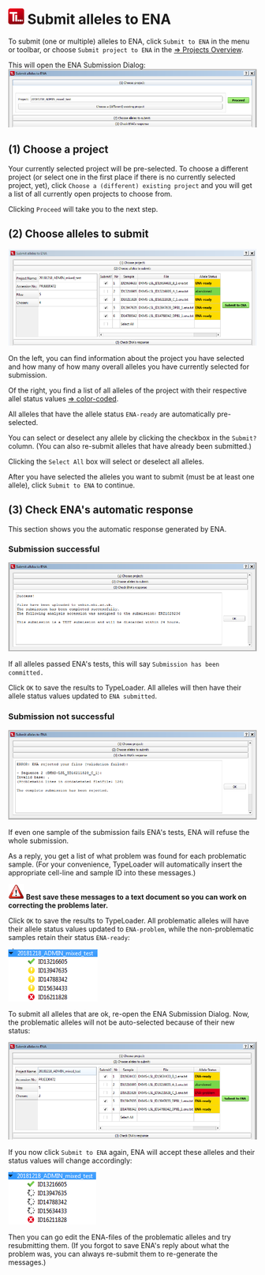 # ![Icon](images/TypeLoader_32.png) Submit alleles to ENA 
To submit (one or multiple) alleles to ENA, click ``Submit to ENA`` in the menu or toolbar, or choose ``Submit project to ENA`` in the [=> Projects Overview](overview_project.md).

This will open the ENA Submission Dialog:
![EnaSubmission1](images/ena_submission1.png)

##  (1) Choose a project 
Your currently selected project will be pre-selected. To choose a different project (or select one in the first place if there is no currently selected project, yet), click ``Choose a (different) existing project`` and you will get a list of all currently open projects to choose from.

Clicking ``Proceed`` will take you to the next step.

##  (2) Choose alleles to submit 
![EnaSubmission1](images/ena_submission2.png)

On the left, you can find information about the project you have selected and how many of how many overall alleles you have currently selected for submission.

Of the right, you find a list of all alleles of the project with their respective allel status values [=> color-coded](colors_icons.md).

All alleles that have the allele status ``ENA-ready`` are automatically pre-selected.

You can select or deselect any allele by clicking the checkbox in the ``Submit?`` column. (You can also re-submit alleles that have already been submitted.)

Clicking the ``Select All`` box will select or deselect all alleles.

After you have selected the alleles you want to submit (must be at least one allele), click ``Submit to ENA`` to continue.

##  (3) Check ENA's automatic response 
This section shows you the automatic response generated by ENA.

###  Submission successful 
![EnaSubmission1](images/ena_submission3.png)

If all alleles passed ENA's tests, this will say ``Submission has been committed.`` 

Click ``OK`` to save the results to TypeLoader. All alleles will then have their allele status values updated to ``ENA submitted``.

###  Submission not successful 
![EnaSubmission1](images/ena_submission4b.png)

If even one sample of the submission fails ENA's tests, ENA will refuse the whole submission.

As a reply, you get a list of what problem was found for each problematic sample. (For your convenience, TypeLoader will automatically insert the appropriate cell-line and sample ID into these messages.)

![Pic](images/icon_important.png) **Best save these messages to a text document so you can work on correcting the problems later.**

Click ``OK`` to save the results to TypeLoader. All problematic alleles will have their allele status values updated to ``ENA-problem``, while the non-problematic samples retain their status ``ENA-ready``:

![EnaSubmission1](images/ena_submission4c.png)

To submit all alleles that are ok, re-open the ENA Submission Dialog. Now, the problematic alleles will not be auto-selected because of their new status:

![EnaSubmission1](images/ena_submission5.png)

If you now click ``Submit to ENA`` again, ENA will accept these alleles and their status values will change accordingly:

![EnaSubmission1](images/ena_submission5b.png)

Then you can go edit the ENA-files of the problematic alleles and try resubmitting them. (If you forgot to save ENA's reply about what the problem was, you can always re-submit them to re-generate the messages.)
